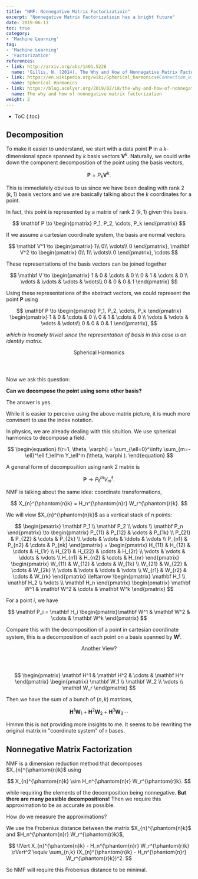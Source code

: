 ```yaml
---
title: "NMF: Nonnegative Matrix Factorizatioin"
excerpt: "Nonnegative Matrix Factorizatioin has a bright future"
date: 2019-06-13
toc: true
category:
- 'Machine Learning'
tag:
- 'Machine Learning'
- 'Factorization'
references:
- link: http://arxiv.org/abs/1401.5226
  name: 'Gillis, N. (2014). The Why and How of Nonnegative Matrix Factorization.'
- link: https://en.wikipedia.org/wiki/Spherical_harmonics#Connection_with_representation_theory
  name: Spherical Harmonics
- link: https://blog.acolyer.org/2019/02/18/the-why-and-how-of-nonnegative-matrix-factorization/
  name: The why and how of nonnegative matrix factorization
weight: 2
---
```


* ToC
{:toc}

## Decomposition

To make it easier to understand, we start with a data point $\mathbf P$ in a $k$-dimensional space spanned by $k$ basis vectors $\mathbf V^k$. Naturally, we could write down the component decomposition of the point using the basis vectors,

$$
\mathbf P = P_k \mathbf V^k.
$$

This is immediately obvious to us since we have been dealing with rank 2 $(k, 1)$ basis vectors and we are basically talking about the $k$ coordinates for a point. 

In fact, this point is represented by a matrix of rank 2 $(k, 1)$ given this basis. 

$$
\mathbf P \to \begin{pmatrix} P_1, P_2, \cdots, P_k \end{pmatrix}
$$

If we assume a cartesian coordinate system, the basis are normal vectors.

$$
\mathbf V^1 \to \begin{pmatrix}
1\\
0\\
\vdots\\
0
\end{pmatrix}, \mathbf V^2 \to \begin{pmatrix}
0\\
1\\
\vdots\\
0
\end{pmatrix}, \cdots
$$

These representations of the basis vectors can be joined together

$$
\mathbf V \to
\begin{pmatrix}
1 & 0 & \cdots & 0 \\
0 & 1 & \cdots & 0 \\
\vdots & \vdots & \vdots & \vdots\\
0 & 0 & 0 & 1
\end{pmatrix}
$$

Using these representations of the abstract vectors, we could represent the point $\mathbf P$ using

$$
\mathbf P \to \begin{pmatrix}
P_1, P_2, \cdots, P_k 
\end{pmatrix} \begin{pmatrix}
1 & 0 & \cdots & 0 \\
0 & 1 & \cdots & 0 \\
\vdots & \vdots & \vdots & \vdots\\
0 & 0 & 0 & 1
\end{pmatrix},
$$

*which is insanely trivial since the representation of basis in this case is an identity matrix.*

<div class="card">
<header class="card-header">
<p class="card-header-title card-toggle">Spherical Harmonics</p>
</header>
<div class="card-content is-hidden">
<div class="content" markdown="1">

Now we ask this question:

**Can we decompose the point using some other basis?**

The answer is yes.

While it is easier to perceive using the above matrix picture, it is much more convinent to use the index notation. 

In physics, we are already dealing with this situition. We use spherical harmonics to decompose a field.

$$
\begin{equation}
f(r=1, \theta, \varphi) = \sum_{\ell=0}^\infty \sum_{m=-\ell}^\ell f_\ell^m  Y_\ell^m (\theta, \varphi ).
\end{equation}
$$

A general form of decomposition using rank 2 matrix is

$$
\mathbf P \to P_\ell^m V_m^\ell.
$$

</div>
</div>
</div>


NMF is talking about the same idea: coordinate transformations,

$$
X_{n}^{\phantom{n}k} = H_n^{\phantom{n}r} W_r^{\phantom{r}k}.
$$

We will view $X_{n}^{\phantom{n}k}$ as a vertical stack of $n$ points:

$$
\begin{pmatrix}
\mathbf P_1 \\
\mathbf P_2 \\
\vdots \\
\mathbf P_n
\end{pmatrix} \to \begin{pmatrix}
P_{11} & P_{12} & \cdots & P_{1k} \\
P_{21} & P_{22} & \cdots & P_{2k} \\
\vdots & \vdots & \ddots & \vdots \\
P_{n1} & P_{n2} & \cdots & P_{nk} 
\end{pmatrix} = \begin{pmatrix}
H_{11} & H_{12} & \cdots & H_{1r} \\
H_{21} & H_{22} & \cdots & H_{2r} \\
\vdots & \vdots & \ddots & \vdots \\
H_{n1} & H_{n2} & \cdots & H_{nr} 
\end{pmatrix} \begin{pmatrix}
W_{11} & W_{12} & \cdots & W_{1k} \\
W_{21} & W_{22} & \cdots & W_{2k} \\
\vdots & \vdots & \ddots & \vdots \\
W_{r1} & W_{r2} & \cdots & W_{rk} 
\end{pmatrix} \leftarrow \begin{pmatrix}
\mathbf H_1 \\
\mathbf H_2 \\
\vdots \\
\mathbf H_n
\end{pmatrix} \begin{pmatrix}
\mathbf W^1 & \mathbf W^2 & \cdots & \mathbf W^k
\end{pmatrix}
$$

For a point $i$, we have

$$
\mathbf P_i = \mathbf H_i \begin{pmatrix}\mathbf W^1 & \mathbf W^2 & \cdots & \mathbf W^k \end{pmatrix}
$$

Compare this with the decomposition of a point in cartesian coordinate system, this is a decomposition of each point on a basis spanned by $\mathbf W^i$.

<div class="card">
<header class="card-header">
<p class="card-header-title card-toggle">Another View?</p>
</header>
<div class="card-content is-hidden">
<div class="content" markdown="1">

$$
\begin{pmatrix}
\mathbf H^1 &
\mathbf H^2 &
\cdots  &
\mathbf H^r
\end{pmatrix} \begin{pmatrix}
\mathbf W_1 \\
\mathbf W_2 \\
\vdots \\ 
\mathbf W_r
\end{pmatrix}
$$

Then we have the sum of a bunch of $(n, k)$ matrices,

$$
\mathbf H^1 \mathbf W_1 + \mathbf H^2 \mathbf W_2 + \mathbf H^3 \mathbf W_3 \cdots
$$

Hmmm this is not providing more insights to me. It seems to be rewriting the original matrix in "coordinate system" of r bases.

</div>
</div>
</div>

## Nonnegative Matrix Factorization

NMF is a dimension reduction method that decomposes $X_{n}^{\phantom{n}k}$ using

$$
X_{n}^{\phantom{n}k} \sim H_n^{\phantom{n}r} W_r^{\phantom{r}k}.
$$

while requiring the elements of the decomposition being nonnegative. **But there are many possible decompositions!** Then we require this approximation to be as accurate as possible.

How do we measure the approximations?

We use the Frobenius distance between the matrix $X_{n}^{\phantom{n}k}$ and $H_n^{\phantom{n}r} W_r^{\phantom{r}k}$,

$$
\lVert X_{n}^{\phantom{n}k} - H_n^{\phantom{n}r} W_r^{\phantom{r}k} \rVert^2 \equiv \sum_{n,k} (X_{n}^{\phantom{n}k} - H_n^{\phantom{n}r} W_r^{\phantom{r}k})^2.
$$

So NMF will require this Frobenius distance to be minimal.